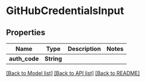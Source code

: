 # GitHubCredentialsInput

## Properties

Name | Type | Description | Notes
------------ | ------------- | ------------- | -------------
**auth_code** | **String** |  | 

[[Back to Model list]](../README.md#documentation-for-models) [[Back to API list]](../README.md#documentation-for-api-endpoints) [[Back to README]](../README.md)


